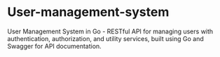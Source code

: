 # User-management-system
User Management System in Go - RESTful API for managing users with authentication, authorization, and utility services, built using Go and Swagger for API documentation.
